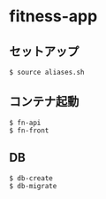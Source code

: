 # fitness-app
## セットアップ
```
$ source aliases.sh
```

## コンテナ起動
```
$ fn-api
$ fn-front
```

## DB
```
$ db-create
$ db-migrate
```
